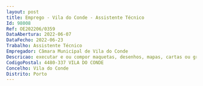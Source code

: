 ```yaml
--- 
layout: post
title: Emprego - Vila do Conde - Assistente Técnico
Id: 98008
Ref: OE202206/0359
DataAbertura: 2022-06-07
DataFecho: 2022-06-23
Trabalho: Assistente Técnico
Empregador: Câmara Municipal de Vila do Conde
Descricao: executar e ou compor maquetas, desenhos, mapas, cartas ou gráficos relativos à área de atividade dos serviços a partir de elementos que lhe são fornecidos e segundo normas técnicas específicas e, bem assim, executar as correspondentes artes finais, executar trabalhos de pormenorização em projetos de construção civil e arquitetura  executar desenhos cartográficos de espaços exteriores, dedicados ou não à construção civil e zonas verdes, e bem assim, de planos de enquadramento urbano paisagístico  executar desenhos de plantas de implantação topográfica de espaços exteriores  executar a ampliação e redução de desenhos  efetuar o cálculo de dimensões, superfícies, volumes e outros fatores não especificados.
CodigoPostal: 4480-337 VILA DO CONDE
Concelho: Vila do Conde
Distrito: Porto
--- 
```

